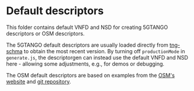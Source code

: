 # Default descriptors

This folder contains default VNFD and NSD for creating 5GTANGO descriptors or OSM descriptors.

The 5GTANGO default descriptors are usually loaded directly from [tng-schma](https://github.com/sonata-nfv/tng-schema) to obtain the most recent version. By turning off `productionMode` in `generate.js`, the descriptorgen can instead use the default VNFD and NSD here - allowing some adjustments, e.g., for demos or debugging.

The OSM default descriptors are based on examples from the [OSM's website](https://osm.etsi.org/wikipub/index.php/Reference_VNF_and_NS_Descriptors_(Release_THREE)) and [git repository](https://osm.etsi.org/gitweb/?p=osm/devops.git;a=tree;f=descriptor-packages;h=415663e8a79101851d4ae20a23d8ec057bdd3a71;hb=HEAD).

